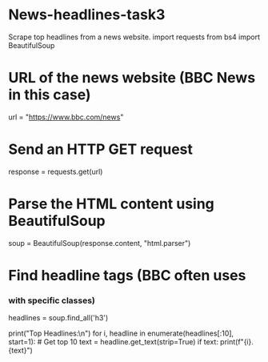 # News-headlines-task3
Scrape top headlines from a news website.
import requests
from bs4 import BeautifulSoup

# URL of the news website (BBC News in this case)
url = "https://www.bbc.com/news"

# Send an HTTP GET request
response = requests.get(url)

# Parse the HTML content using BeautifulSoup
soup = BeautifulSoup(response.content, "html.parser")

# Find headline tags (BBC often uses <h3> with specific classes)
headlines = soup.find_all('h3')

print("Top Headlines:\n")
for i, headline in enumerate(headlines[:10], start=1):  # Get top 10
    text = headline.get_text(strip=True)
    if text:
        print(f"{i}. {text}")
